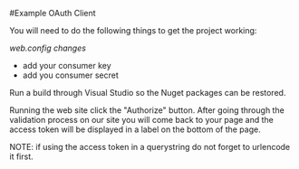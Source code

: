 ﻿#Example OAuth Client

You will need to do the following things to get the project working:

*web.config changes*

- add your consumer key
- add you consumer secret

Run a build through Visual Studio so the Nuget packages can be restored.

Running the web site click the "Authorize" button.  After going through the validation process on our site you will come back to your page and the access token will be displayed in a label on the bottom of the page.

NOTE: if using the access token in a querystring do not forget to urlencode it first.
